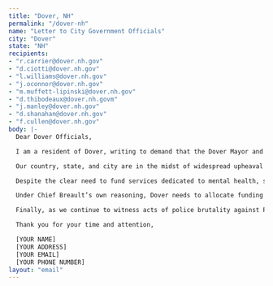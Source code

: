 ```yaml
---
title: "Dover, NH"
permalink: "/dover-nh"
name: "Letter to City Government Officials"
city: "Dover"
state: "NH"
recipients:
- "r.carrier@dover.nh.gov"
- "d.ciotti@dover.nh.gov"
- "l.williams@dover.nh.gov"
- "j.oconnor@dover.nh.gov"
- "m.muffett-lipinski@dover.nh.gov"
- "d.thibodeaux@dover.nh.govm"
- "j.manley@dover.nh.gov"
- "d.shanahan@dover.nh.gov"
- "f.cullen@dover.nh.gov"
body: |-
  Dear Dover Officials,

  I am a resident of Dover, writing to demand that the Dover Mayor and City Council adopt a budget prioritizing community well-being and redirecting funding away from the Dover Police Department.

  Our country, state, and city are in the midst of widespread upheaval over the systemic violence of policing. At the same time, we face a growing economic crisis in the wake of COVID-19, with Dover’s unemployment rate at 17.3% as of April 2020. We are demanding that our voices be heard now, and that real change be made to the way this city allocates its resources.

  Despite the clear need to fund services dedicated to mental health, substance abuse, and affordable housing, the current budget proposal for FY 2021 calls for an increase of $511,672 in funding for the Dover Police Department. More funding for Dover’s already 50-plus-officer force is not what our community needs in this moment. In a recent interview with Fosters, Police Chief Breault’s own words made plain why a shift away from increased funding for police is imperative right now. In describing the 22% increase in service calls since 2010, Chief Breault noted that this increase was largely driven by so-called “‘social service related calls,’ which include drugs, homelessness and mental illness.”

  Under Chief Breault’s own reasoning, Dover needs to allocate funding for services that will address our interrelated crises in mental health resources, substance use treatment, and affordable housing. Our police officers are not experts in these fields. Our community’s challenges are best addressed with skilled and dedicated social workers and other support staff who can provide trained expertise and assistance in these interconnected areas that affect those in poverty and/or struggling with substance use. Adding more police officers and making them the first line of response in myriad crises does not effectively serve the needs of everyone in our community. I insist as a taxpayer of the city of Dover that funds be reallocated from the Dover Police into services that meet these needs.

  Finally, as we continue to witness acts of police brutality against People of Color in the United States, this moment demands that we reorient funds in our community. We must stand with cities around the country who have called to defund the police. I likewise demand increased investment in services that provide support affordable housing, education, and other human services for the most in need. The current crises we face requires a drastic reorienting of our priorities. Further funding for the police will not adequately address the issues we face today.

  Thank you for your time and attention,

  [YOUR NAME]
  [YOUR ADDRESS]
  [YOUR EMAIL]
  [YOUR PHONE NUMBER]
layout: "email"
---
```


